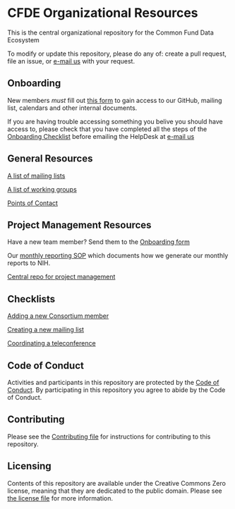 # CFDE Organizational Resources

This is the central organizational repository for the Common Fund Data Ecosystem

To modify or update this repository, please do any of: create a pull
request, file an issue, or [e-mail us](mailto:autohelp+int+851+6545985337373134556@CFDE.groups.io) with your
request.

## Onboarding

New members *must* fill out [this form](https://forms.gle/H3ThBxzYYHdauaKJ8) to gain access to our 
GitHub, mailing list, calendars and other internal documents.

If you are having trouble accessing something you belive you should have access to, please check
that you have completed all the steps of the [Onboarding Checklist](OnboardingChecklist.md) before 
emailing the HelpDesk at [e-mail us](mailto:autohelp+int+851+6545985337373134556@CFDE.groups.io)

## General Resources

[A list of mailing lists](MailingLists.md)

[A list of working groups](WorkingGroups.md)

[Points of Contact](PointsOfContact.md)

## Project Management Resources

Have a new team member? Send them to the [Onboarding form](https://forms.gle/H3ThBxzYYHdauaKJ8)

Our [monthly reporting SOP](MonthlyReporting.md) which documents how we
generate our monthly reports to NIH.

[Central repo for project
management](https://github.com/nih-cfde/project-management/)

## Checklists

[Adding a new Consortium member](checklist-add-member.md)

[Creating a new mailing list](checklist-create-new-mailing-list.md)

[Coordinating a teleconference](checklist-organize-teleconf.md)

## Code of Conduct

Activities and participants in this repository are protected by the
[Code of Conduct](./CodeOfConduct.md). By participating in this
repository you agree to abide by the Code of Conduct.

## Contributing

Please see the [Contributing file](./CONTRIBUTING.md) for instructions
for contributing to this repository.

## Licensing

Contents of this repository are available under the Creative Commons
Zero license, meaning that they are dedicated to the public domain.
Please see [the license file](./LICENSE.md) for more information.
